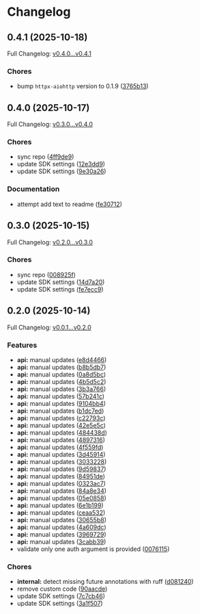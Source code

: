 # Changelog

## 0.4.1 (2025-10-18)

Full Changelog: [v0.4.0...v0.4.1](https://github.com/alzheltkovskiy-hubspot/hubspot-sdk-python/compare/v0.4.0...v0.4.1)

### Chores

* bump `httpx-aiohttp` version to 0.1.9 ([3765b13](https://github.com/alzheltkovskiy-hubspot/hubspot-sdk-python/commit/3765b13c6841cf6526851c0592b28b1e981cd9a0))

## 0.4.0 (2025-10-17)

Full Changelog: [v0.3.0...v0.4.0](https://github.com/alzheltkovskiy-hubspot/hubspot-sdk-python/compare/v0.3.0...v0.4.0)

### Chores

* sync repo ([4ff9de9](https://github.com/alzheltkovskiy-hubspot/hubspot-sdk-python/commit/4ff9de9419b01a8e0a4dbc11f9106eaf33c778ff))
* update SDK settings ([12e3dd9](https://github.com/alzheltkovskiy-hubspot/hubspot-sdk-python/commit/12e3dd9d970247f113fe9fb10495b83d1b8f329b))
* update SDK settings ([9e30a26](https://github.com/alzheltkovskiy-hubspot/hubspot-sdk-python/commit/9e30a2675a1dd04396531a4e69d2c98a29ebb0de))


### Documentation

* attempt add text to readme ([fe30712](https://github.com/alzheltkovskiy-hubspot/hubspot-sdk-python/commit/fe30712b83ea5ebc228f1a591c18b82bb8673e4a))

## 0.3.0 (2025-10-15)

Full Changelog: [v0.2.0...v0.3.0](https://github.com/alzheltkovskiy-hubspot/hubspot-sdk-python/compare/v0.2.0...v0.3.0)

### Chores

* sync repo ([008925f](https://github.com/alzheltkovskiy-hubspot/hubspot-sdk-python/commit/008925fc9326b107f2b9ace7c14e69c8242cb01f))
* update SDK settings ([14d7a20](https://github.com/alzheltkovskiy-hubspot/hubspot-sdk-python/commit/14d7a20e2a52cfb063b74f5ca1f2da8ec372d360))
* update SDK settings ([fe7ecc9](https://github.com/alzheltkovskiy-hubspot/hubspot-sdk-python/commit/fe7ecc9a9084ebb3bf5bd22cbb1af76fe1e5ba7b))

## 0.2.0 (2025-10-14)

Full Changelog: [v0.0.1...v0.2.0](https://github.com/alzheltkovskiy-hubspot/hubspot-sdk-python/compare/v0.0.1...v0.2.0)

### Features

* **api:** manual updates ([e8d4466](https://github.com/alzheltkovskiy-hubspot/hubspot-sdk-python/commit/e8d44662c29a42a88e23dc497d4648c277816500))
* **api:** manual updates ([b8b5db7](https://github.com/alzheltkovskiy-hubspot/hubspot-sdk-python/commit/b8b5db7fb7b514865c7b1b549e54bd2ddb3abbb7))
* **api:** manual updates ([0a8d5bc](https://github.com/alzheltkovskiy-hubspot/hubspot-sdk-python/commit/0a8d5bc513cec8dcdd4d152cc45d8b3978ba69e3))
* **api:** manual updates ([4b5d5c2](https://github.com/alzheltkovskiy-hubspot/hubspot-sdk-python/commit/4b5d5c2d7c54cfcd6d169294731a24f4a18a78b6))
* **api:** manual updates ([3b3a766](https://github.com/alzheltkovskiy-hubspot/hubspot-sdk-python/commit/3b3a766e4509bc9363d2664bd50615b4fecf3aea))
* **api:** manual updates ([57b241c](https://github.com/alzheltkovskiy-hubspot/hubspot-sdk-python/commit/57b241cf8e1d19ad159b19c6a10d345aba4bb2d2))
* **api:** manual updates ([9104bb4](https://github.com/alzheltkovskiy-hubspot/hubspot-sdk-python/commit/9104bb4b260122bb968f0716ebf41f3084650424))
* **api:** manual updates ([b1dc7ed](https://github.com/alzheltkovskiy-hubspot/hubspot-sdk-python/commit/b1dc7edea5cefd85f8905d4590a2ad4fe6f027b5))
* **api:** manual updates ([c22793c](https://github.com/alzheltkovskiy-hubspot/hubspot-sdk-python/commit/c22793cc46a14262ff28b7c1198051f233c04044))
* **api:** manual updates ([42e5e5c](https://github.com/alzheltkovskiy-hubspot/hubspot-sdk-python/commit/42e5e5cb6cacfc8f00d314e625dc5f8d37d02441))
* **api:** manual updates ([484438d](https://github.com/alzheltkovskiy-hubspot/hubspot-sdk-python/commit/484438d7eb5aad2556a7ff79e0b6fb5cf299dd35))
* **api:** manual updates ([4897316](https://github.com/alzheltkovskiy-hubspot/hubspot-sdk-python/commit/4897316c365da980e4a8878f8e318d554e6249a5))
* **api:** manual updates ([4f559fd](https://github.com/alzheltkovskiy-hubspot/hubspot-sdk-python/commit/4f559fd07e461db0387f42e9f2ff6853dd7c0f3e))
* **api:** manual updates ([3d45914](https://github.com/alzheltkovskiy-hubspot/hubspot-sdk-python/commit/3d459143afee86656e77f40f70d70045dd90f2a6))
* **api:** manual updates ([3033228](https://github.com/alzheltkovskiy-hubspot/hubspot-sdk-python/commit/303322897756a33394fa13a3989b3a2543df4f79))
* **api:** manual updates ([9d59837](https://github.com/alzheltkovskiy-hubspot/hubspot-sdk-python/commit/9d59837a7756261b7c181f22c0b01a3802cd29a1))
* **api:** manual updates ([84951de](https://github.com/alzheltkovskiy-hubspot/hubspot-sdk-python/commit/84951def7eeb65ac763dffd196299fcc38fd2569))
* **api:** manual updates ([0323ac7](https://github.com/alzheltkovskiy-hubspot/hubspot-sdk-python/commit/0323ac76f5b3eb2bdc4bebecbcd5885907d847fc))
* **api:** manual updates ([84a8e34](https://github.com/alzheltkovskiy-hubspot/hubspot-sdk-python/commit/84a8e34ff296ad2ad46dd691623e1966039365b9))
* **api:** manual updates ([05e0858](https://github.com/alzheltkovskiy-hubspot/hubspot-sdk-python/commit/05e0858d369002fb39ca41aeed672818af39b946))
* **api:** manual updates ([6e1b199](https://github.com/alzheltkovskiy-hubspot/hubspot-sdk-python/commit/6e1b19930983184ae08fbdee376ed8efd07cc8be))
* **api:** manual updates ([ceaa532](https://github.com/alzheltkovskiy-hubspot/hubspot-sdk-python/commit/ceaa5329d7e32372e278bdac1d73030be8f172d4))
* **api:** manual updates ([30655b8](https://github.com/alzheltkovskiy-hubspot/hubspot-sdk-python/commit/30655b87ac4f0137c9ab83698be81a9149a3f297))
* **api:** manual updates ([4a609dc](https://github.com/alzheltkovskiy-hubspot/hubspot-sdk-python/commit/4a609dccf8dc657548efd175618f543ca82b12da))
* **api:** manual updates ([3969729](https://github.com/alzheltkovskiy-hubspot/hubspot-sdk-python/commit/396972945f50f61c0b6a40d70fe6678167e91e71))
* **api:** manual updates ([3cabb39](https://github.com/alzheltkovskiy-hubspot/hubspot-sdk-python/commit/3cabb3962014cf21637748c8ddeadf0292313efc))
* validate only one auth argument is provided ([0076115](https://github.com/alzheltkovskiy-hubspot/hubspot-sdk-python/commit/00761152c8b36465d57033f92ef641f34d4b7ed2))


### Chores

* **internal:** detect missing future annotations with ruff ([d081240](https://github.com/alzheltkovskiy-hubspot/hubspot-sdk-python/commit/d081240d9659a63e5f47a104cea17ab2518c0a58))
* remove custom code ([90aacde](https://github.com/alzheltkovskiy-hubspot/hubspot-sdk-python/commit/90aacde1159d3a9e4b23f8dd69149c8b405895d3))
* update SDK settings ([7c7cb46](https://github.com/alzheltkovskiy-hubspot/hubspot-sdk-python/commit/7c7cb46581fd7f791eda9955703886b0c5b07a27))
* update SDK settings ([3a1f507](https://github.com/alzheltkovskiy-hubspot/hubspot-sdk-python/commit/3a1f507a4a36945fce28719e54c7cd626f217641))
